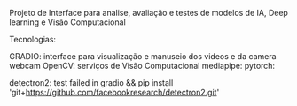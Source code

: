 Projeto de Interface para analise, avaliação e testes de modelos de IA, Deep learning e Visão Computacional

Tecnologias:

GRADIO: interface para visualização e manuseio dos videos e da camera webcam
OpenCV: serviços de Visão Computacional 
mediapipe: 
pytorch:

detectron2: test failed in gradio  && pip install 'git+https://github.com/facebookresearch/detectron2.git'